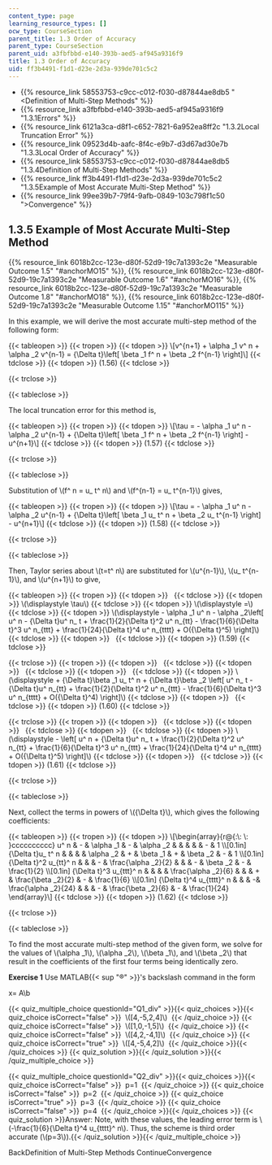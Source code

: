 ```yaml
---
content_type: page
learning_resource_types: []
ocw_type: CourseSection
parent_title: 1.3 Order of Accuracy
parent_type: CourseSection
parent_uid: a3fbfbbd-e140-393b-aed5-af945a9316f9
title: 1.3 Order of Accuracy
uid: ff3b4491-f1d1-d23e-2d3a-939de701c5c2
---
```


*   {{% resource_link 58553753-c9cc-c012-f030-d87844ae8db5 "\<Definition of Multi-Step Methods" %}}
*   {{% resource_link a3fbfbbd-e140-393b-aed5-af945a9316f9 "1.3.1Errors" %}}
*   {{% resource_link 6121a3ca-d8f1-c652-7821-6a952ea8ff2c "1.3.2Local Truncation Error" %}}
*   {{% resource_link 09523d4b-aafc-8f4c-e9b7-d3d67ad30e7b "1.3.3Local Order of Accuracy" %}}
*   {{% resource_link 58553753-c9cc-c012-f030-d87844ae8db5 "1.3.4Definition of Multi-Step Methods" %}}
*   {{% resource_link ff3b4491-f1d1-d23e-2d3a-939de701c5c2 "1.3.5Example of Most Accurate Multi-Step Method" %}}
*   {{% resource_link 99ee39b7-79f4-9afb-0849-103c798f1c50 "\>Convergence" %}}

1.3.5 Example of Most Accurate Multi-Step Method
------------------------------------------------

{{% resource_link 6018b2cc-123e-d80f-52d9-19c7a1393c2e "Measurable Outcome 1.5" "#anchorMO15" %}}, {{% resource_link 6018b2cc-123e-d80f-52d9-19c7a1393c2e "Measurable Outcome 1.6" "#anchorMO16" %}}, {{% resource_link 6018b2cc-123e-d80f-52d9-19c7a1393c2e "Measurable Outcome 1.8" "#anchorMO18" %}}, {{% resource_link 6018b2cc-123e-d80f-52d9-19c7a1393c2e "Measurable Outcome 1.15" "#anchorMO115" %}}

In this example, we will derive the most accurate multi-step method of the following form:

{{< tableopen >}}
{{< tropen >}}
{{< tdopen >}}
\\\[v^{n+1} + \\alpha \_1 v^ n + \\alpha \_2 v^{n-1} = {\\Delta t}\\left\[ \\beta \_1 f^ n + \\beta \_2 f^{n-1} \\right\]\\\]
{{< tdclose >}}
{{< tdopen >}}
(1.56)
{{< tdclose >}}

{{< trclose >}}

{{< tableclose >}}

The local truncation error for this method is,

{{< tableopen >}}
{{< tropen >}}
{{< tdopen >}}
\\\[\\tau = - \\alpha \_1 u^ n - \\alpha \_2 u^{n-1} + {\\Delta t}\\left\[ \\beta \_1 f^ n + \\beta \_2 f^{n-1} \\right\] - u^{n+1}\\\]
{{< tdclose >}}
{{< tdopen >}}
(1.57)
{{< tdclose >}}

{{< trclose >}}

{{< tableclose >}}

Substitution of \\(f^ n = u\_ t^ n\\) and \\(f^{n-1} = u\_ t^{n-1}\\) gives,

{{< tableopen >}}
{{< tropen >}}
{{< tdopen >}}
\\\[\\tau = - \\alpha \_1 u^ n - \\alpha \_2 u^{n-1} + {\\Delta t}\\left\[ \\beta \_1 u\_ t^ n + \\beta \_2 u\_ t^{n-1} \\right\] - u^{n+1}\\\]
{{< tdclose >}}
{{< tdopen >}}
(1.58)
{{< tdclose >}}

{{< trclose >}}

{{< tableclose >}}

Then, Taylor series about \\(t=t^ n\\) are substituted for \\(u^{n-1}\\), \\(u\_ t^{n-1}\\), and \\(u^{n+1}\\) to give,

{{< tableopen >}}
{{< tropen >}}
{{< tdopen >}}
 
{{< tdclose >}}
{{< tdopen >}}
\\(\\displaystyle \\tau\\)
{{< tdclose >}}
{{< tdopen >}}
\\(\\displaystyle =\\)
{{< tdclose >}}
{{< tdopen >}}
\\(\\displaystyle - \\alpha \_1 u^ n - \\alpha \_2\\left\[ u^ n - {\\Delta t}u^ n\_ t + \\frac{1}{2}{\\Delta t}^2 u^ n\_{tt} - \\frac{1}{6}{\\Delta t}^3 u^ n\_{ttt} + \\frac{1}{24}{\\Delta t}^4 u^ n\_{tttt} + O({\\Delta t}^5) \\right\]\\)
{{< tdclose >}}
{{< tdopen >}}
 
{{< tdclose >}}
{{< tdopen >}}
(1.59)
{{< tdclose >}}

{{< trclose >}}
{{< tropen >}}
{{< tdopen >}}
 
{{< tdclose >}}
{{< tdopen >}}
 
{{< tdclose >}}
{{< tdopen >}}
 
{{< tdclose >}}
{{< tdopen >}}
\\(\\displaystyle + {\\Delta t}\\beta \_1 u\_ t^ n + {\\Delta t}\\beta \_2 \\left\[ u^ n\_ t - {\\Delta t}u^ n\_{tt} + \\frac{1}{2}{\\Delta t}^2 u^ n\_{ttt} - \\frac{1}{6}{\\Delta t}^3 u^ n\_{tttt} + O({\\Delta t}^4) \\right\]\\)
{{< tdclose >}}
{{< tdopen >}}
 
{{< tdclose >}}
{{< tdopen >}}
(1.60)
{{< tdclose >}}

{{< trclose >}}
{{< tropen >}}
{{< tdopen >}}
 
{{< tdclose >}}
{{< tdopen >}}
 
{{< tdclose >}}
{{< tdopen >}}
 
{{< tdclose >}}
{{< tdopen >}}
\\(\\displaystyle - \\left\[ u^ n + {\\Delta t}u^ n\_ t + \\frac{1}{2}{\\Delta t}^2 u^ n\_{tt} + \\frac{1}{6}{\\Delta t}^3 u^ n\_{ttt} + \\frac{1}{24}{\\Delta t}^4 u^ n\_{tttt} + O({\\Delta t}^5) \\right\]\\)
{{< tdclose >}}
{{< tdopen >}}
 
{{< tdclose >}}
{{< tdopen >}}
(1.61)
{{< tdclose >}}

{{< trclose >}}

{{< tableclose >}}

Next, collect the terms in powers of \\({\\Delta t}\\), which gives the following coefficients:

{{< tableopen >}}
{{< tropen >}}
{{< tdopen >}}
\\\[\\begin{array}{r@{:\\: \\: }cccccccccc} u^ n & - & \\alpha \_1 & - & \\alpha \_2 & & & & & - & 1 \\\\\[0.1in\] {\\Delta t}u\_ t^ n & & & & \\alpha \_2 & + & \\beta \_1 & + & \\beta \_2 & - & 1 \\\\\[0.1in\] {\\Delta t}^2 u\_{tt}^ n & & & - & \\frac{\\alpha \_2}{2} & & & - & \\beta \_2 & - & \\frac{1}{2} \\\\\[0.1in\] {\\Delta t}^3 u\_{ttt}^ n & & & & \\frac{\\alpha \_2}{6} & & & + & \\frac{\\beta \_2}{2} & - & \\frac{1}{6} \\\\\[0.1in\] {\\Delta t}^4 u\_{tttt}^ n & & & -& \\frac{\\alpha \_2}{24} & & & - & \\frac{\\beta \_2}{6} & - & \\frac{1}{24} \\end{array}\\\]
{{< tdclose >}}
{{< tdopen >}}
(1.62)
{{< tdclose >}}

{{< trclose >}}

{{< tableclose >}}

To find the most accurate multi-step method of the given form, we solve for the values of \\(\\alpha \_1\\), \\(\\alpha \_2\\), \\(\\beta \_1\\), and \\(\\beta \_2\\) that result in the coefficients of the first four terms being identically zero.

**Exercise 1** Use MATLAB{{< sup "®" >}}'s backslash command in the form

 x= A\\b 

{{< quiz_multiple_choice questionId="Q1_div" >}}{{< quiz_choices >}}{{< quiz_choice isCorrect="false" >}}&nbsp; \\(\[4,-5,2,4\]\\) &nbsp;{{< /quiz_choice >}}
{{< quiz_choice isCorrect="false" >}}&nbsp; \\(\[1,0,-1,5\]\\) &nbsp;{{< /quiz_choice >}}
{{< quiz_choice isCorrect="false" >}}&nbsp; \\(\[4,2,-4,1\]\\) &nbsp;{{< /quiz_choice >}}
{{< quiz_choice isCorrect="true" >}}&nbsp; \\(\[4,-5,4,2\]\\) &nbsp;{{< /quiz_choice >}}{{< /quiz_choices >}}
{{< quiz_solution >}}{{< /quiz_solution >}}{{< /quiz_multiple_choice >}}

{{< quiz_multiple_choice questionId="Q2_div" >}}{{< quiz_choices >}}{{< quiz_choice isCorrect="false" >}}&nbsp; p=1 &nbsp;{{< /quiz_choice >}}
{{< quiz_choice isCorrect="false" >}}&nbsp; p=2 &nbsp;{{< /quiz_choice >}}
{{< quiz_choice isCorrect="true" >}}&nbsp; p=3 &nbsp;{{< /quiz_choice >}}
{{< quiz_choice isCorrect="false" >}}&nbsp; p=4 &nbsp;{{< /quiz_choice >}}{{< /quiz_choices >}}
{{< quiz_solution >}}Answer: Note, with these values, the leading error term is \\(-\\frac{1}{6}{\\Delta t}^4 u\_{tttt}^ n\\). Thus, the scheme is third order accurate (\\(p=3\\)).{{< /quiz_solution >}}{{< /quiz_multiple_choice >}}

BackDefinition of Multi-Step Methods ContinueConvergence